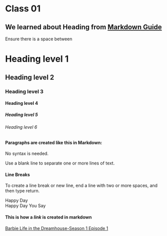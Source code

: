 # Class 01

## We learned about Heading from [Markdown Guide](https://www.markdownguide.org/basic-syntax/)

Ensure there is a space between 

# Heading level 1
## Heading level 2
### Heading level 3
#### Heading level 4
##### Heading level 5
###### Heading level 6


#### Paragraphs are created like this in Markdown:

No syntax is needed. 

Use a blank line to separate one or more lines of text.


#### Line Breaks

To create a line break or new line, end a line with two or more spaces, and then type return.

Happy Day    
Happy Day You Say


#### This is how a ***link*** is created in markdown
[Barbie Life in the Dreamhouse-Season 1 Episode 1](https://www.youtube.com/watch?v=nTDirUh_MHA)
